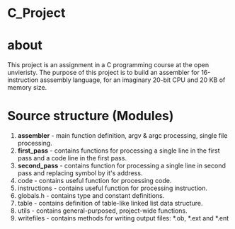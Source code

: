 # C_Project

# about
This project is an assignment in a C programming course at the open unvieristy. The purpose of this project is to build an assembler for 16-instruction asssembly language, for an imaginary 20-bit CPU and 20 KB of memory size. 

# Source structure (Modules)
1. **assembler** - main function definition, argv & argc processing, single file processing.
2. **first_pass** - contains functions for processing a single line in the first pass and a code line in the first pass.
3. **second_pass** - contains function for processing a single line in second pass and replacing symbol by it's address.
4. code - contains useful function for processing code.
5. instructions - contains useful function for processing instruction.
6. globals.h - contains type and constant definitions.
7. table - contains definition of table-like linked list data structure.
8. utils - contains general-purposed, project-wide functions.
9. writefiles - contains methods for writing output files: *.ob, *.ext and *.ent
